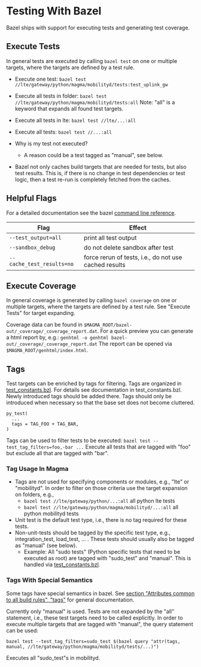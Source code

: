 # Testing With Bazel

Bazel ships with support for executing tests and generating test coverage.

## Execute Tests

In general tests are executed by calling `bazel test` on one or multiple targets, where the targets are defined by a test rule.

* Execute one test:
`bazel test //lte/gateway/python/magma/mobilityd/tests:test_uplink_gw`

* Execute all tests in folder:
`bazel test //lte/gateway/python/magma/mobilityd/tests:all`
Note: "all" is a keyword that expands all found test targets.

* Execute all tests in lte:
`bazel test //lte/...:all`

* Execute all tests:
`bazel test //...:all`

* Why is my test not executed?
  * A reason could be a test tagged as "manual", see below.

* Bazel not only caches build targets that are needed for tests, but also test results. This is, if there is no change in test dependencies or test logic, then a test re-run is completely fetched from the caches.

## Helpful Flags

For a detailed documentation see the bazel [command line reference](https://docs.bazel.build/versions/main/command-line-reference.html).

| Flag | Effect |
|-|-|
| `--test_output=all` | print all test output |
| `--sandbox_debug` | do not delete sandbox after test |
| `--cache_test_results=no` | force rerun of tests, i.e., do not use cached results |

## Execute Coverage

In general coverage is generated by calling `bazel coverage` on one or multiple targets, where the targets are defined by a test rule. See "Execute Tests" for target expanding.

Coverage data can be found in `$MAGMA_ROOT/bazel-out/_coverage/_coverage_report.dat`. For a quick preview you can generate a html report by, e.g.:
`genhtml -o genhtml bazel-out/_coverage/_coverage_report.dat`
The report can be opened via `$MAGMA_ROOT/genhtml/index.html`.

## Tags

Test targets can be enriched by tags for filtering. Tags are organized
in [test_constants.bzl](bazel/test_constants.bzl). For details see documentation in test_constants.bzl. Newly introduced tags should be added there. Tags should only be introduced when necessary so that the base set does not become cluttered.

```
py_test(
  ...
  tags = TAG_FOO + TAG_BAR,
)
```
Tags can be used to filter tests to be executed:
`bazel test --test_tag_filters=foo,-bar ...`
Execute all tests that are tagged with "foo" but exclude all that are tagged with "bar".

### Tag Usage In Magma

 * Tags are not used for specifying components or modules, e.g., "lte" or "mobilityd". In order to filter on those criteria use the target expansion on folders, e.g.,
   * `bazel test //lte/gateway/python/...:all`
     all python lte tests
   * `bazel test //lte/gateway/python/magma/mobilityd/...:all`
     all python mobilityd tests
  * Unit test is the default test type, i.e., there is no tag required for these tests.
  * Non-unit-tests should be tagged by the specific test type, e.g., integration_test, load_test, ... . These tests should usually also be tagged as "manual" (see below).
    * Example: All "sudo tests" (Python specific tests that need to be executed as root) are tagged with "sudo_test" and "manual". This is handled via [test_constants.bzl](bazel/test_constants.bzl).

### Tags With Special Semantics

Some tags have special semantics in bazel. See [section "Attributes common to all build rules", "tags"](https://docs.bazel.build/versions/main/be/common-definitions.html) for general documentation.

Currently only "manual" is used. Tests are not expanded by the "all" statement, i.e., these test targets need to be called explicitly. In order to execute multiple targets that are tagged with "manual", the query statement can be used:

`bazel test --test_tag_filters=sudo_test $(bazel query "attr(tags, manual, //lte/gateway/python/magma/mobilityd/tests/...)")`

Executes all "sudo_test"s in mobilityd.